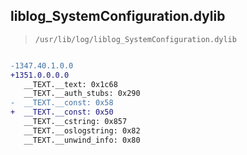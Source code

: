 ## liblog_SystemConfiguration.dylib

> `/usr/lib/log/liblog_SystemConfiguration.dylib`

```diff

-1347.40.1.0.0
+1351.0.0.0.0
   __TEXT.__text: 0x1c68
   __TEXT.__auth_stubs: 0x290
-  __TEXT.__const: 0x58
+  __TEXT.__const: 0x50
   __TEXT.__cstring: 0x857
   __TEXT.__oslogstring: 0x82
   __TEXT.__unwind_info: 0x80

```
